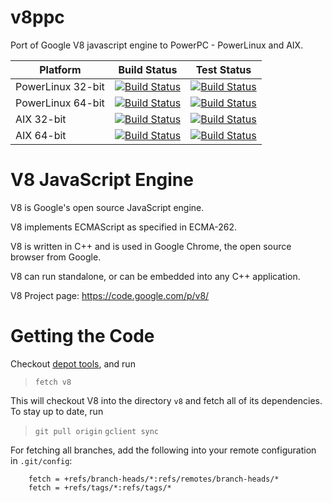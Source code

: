 v8ppc
=====

Port of Google V8 javascript engine to PowerPC - PowerLinux and AIX.

Platform | Build Status | Test Status
---------|--------------|-------------
PowerLinux 32-bit | [![Build Status](http://v8ppc.osuosl.org:8080/buildStatus/icon?job=Build-PowerPC-V8)](http://v8ppc.osuosl.org:8080/job/Build-PowerPC-V8/) | [![Build Status](http://v8ppc.osuosl.org:8080/buildStatus/icon?job=Test-PowerPC-V8)](http://v8ppc.osuosl.org:8080/job/Test-PowerPC-V8/)
PowerLinux 64-bit | [![Build Status](http://v8ppc.osuosl.org:8080/buildStatus/icon?job=Build-PowerPC64-V8)](http://v8ppc.osuosl.org:8080/job/Build-PowerPC64-V8/) | [![Build Status](http://v8ppc.osuosl.org:8080/buildStatus/icon?job=Test-PowerPC64-V8)](http://v8ppc.osuosl.org:8080/job/Test-PowerPC64-V8/)
AIX 32-bit | [![Build Status](http://v8ppc.osuosl.org:8080/buildStatus/icon?job=Build-AIX-V8)](http://v8ppc.osuosl.org:8080/job/Build-AIX-V8/) | [![Build Status](http://v8ppc.osuosl.org:8080/buildStatus/icon?job=Test-AIX-V8)](http://v8ppc.osuosl.org:8080/job/Test-AIX-V8/)
AIX 64-bit | [![Build Status](http://v8ppc.osuosl.org:8080/buildStatus/icon?job=Build-AIX64-V8)](http://v8ppc.osuosl.org:8080/job/Build-AIX64-V8/) | [![Build Status](http://v8ppc.osuosl.org:8080/buildStatus/icon?job=Test-AIX64-V8)](http://v8ppc.osuosl.org:8080/job/Test-AIX64-V8/)

V8 JavaScript Engine
=============

V8 is Google's open source JavaScript engine.

V8 implements ECMAScript as specified in ECMA-262.

V8 is written in C++ and is used in Google Chrome, the open source
browser from Google.

V8 can run standalone, or can be embedded into any C++ application.

V8 Project page: https://code.google.com/p/v8/


Getting the Code
=============

Checkout [depot tools](http://www.chromium.org/developers/how-tos/install-depot-tools), and run

> `fetch v8`

This will checkout V8 into the directory `v8` and fetch all of its dependencies.
To stay up to date, run

> `git pull origin`
> `gclient sync`

For fetching all branches, add the following into your remote
configuration in `.git/config`:

        fetch = +refs/branch-heads/*:refs/remotes/branch-heads/*
        fetch = +refs/tags/*:refs/tags/*
